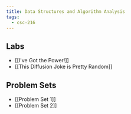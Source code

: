 ```yaml
---
title: Data Structures and Algorithm Analysis
tags:
  - csc-216
---
```


## Labs

* [[I've Got the Power!]]
* [[This Diffusion Joke is Pretty Random]]

## Problem Sets

* [[Problem Set 1]]
* [[Problem Set 2]]

